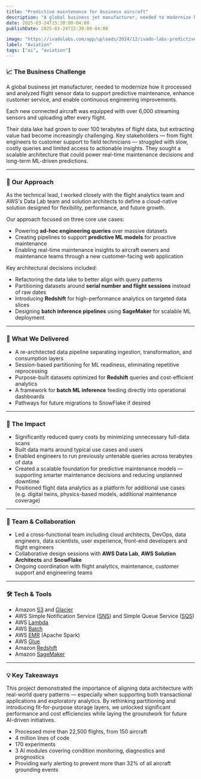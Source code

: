 ```yaml
---
title: "Predictive maintenance for business aircraft"
description: "A global business jet manufacturer, needed to modernize how it processed and analyzed flight sensor data to support predictive maintenance, enhance customer service, and enable continuous engineering improvements"
date: 2025-03-24T15:30:00-04:00
publishDate: 2025-03-24T15:30:00-04:00

image: "https://ivadolabs.com/app/uploads/2024/12/ivado-labs-predictive-maintenance-9-1440x800.jpg"
label: "Aviation"
tags: ["ai", "aviation"]
---
```


### 📈 **The Business Challenge**
A global business jet manufacturer, needed to modernize how it processed and analyzed flight sensor data to support predictive maintenance, enhance customer service, and enable continuous engineering improvements.

Each new connected aircraft was equipped with over 6,000 streaming sensors and uploading after every flight.

Their data lake had grown to over 100 terabytes of flight data, but extracting value had become increasingly challenging. Key stakeholders — from flight engineers to customer support to field technicians — struggled with slow, costly queries and limited access to actionable insights. They sought a scalable architecture that could power real-time maintenance decisions and long-term ML-driven predictions.

---

### 🧩 **Our Approach**
As the technical lead, I worked closely with the flight analytics team and AWS's Data Lab team and solution architects to define a cloud-native solution designed for flexibility, performance, and future growth.

Our approach focused on three core use cases:
- Powering **ad-hoc engineering queries** over massive datasets
- Creating pipelines to support **predictive ML models** for proactive maintenance
- Enabling real-time maintenance insights to aircraft owners and maintenance teams through a new customer-facing web application

Key architectural decisions included:
- Refactoring the data lake to better align with query patterns
- Partitioning datasets around **serial number and flight sessions** instead of raw dates
- Introducing **Redshift** for high-performance analytics on targeted data slices
- Designing **batch inference pipelines** using **SageMaker** for scalable ML deployment

---

### 🚀 **What We Delivered**
- A re-architected data pipeline separating ingestion, transformation, and consumption layers
- Session-based partitioning for ML readiness, eliminating repetitive reprocessing
- Purpose-built datasets optimized for **Redshift** queries and cost-efficient analytics
- A framework for **batch ML inference** feeding directly into operational dashboards
- Pathways for future migrations to SnowFlake if desired

---

### 🎯 **The Impact**
- Significantly reduced query costs by minimizing unnecessary full-data scans
- Built data marts around typical use cases and users
- Enabled engineers to run previously untenable queries across terabytes of data
- Created a scalable foundation for predictive maintenance models — supporting smarter maintenance decisions and reducing unplanned downtime
- Positioned flight data analytics as a platform for additional use cases (e.g. digital twins, physics-based models, additional maintenance coverage)

---

### 👥 **Team & Collaboration**
- Led a cross-functional team including cloud architects, DevOps, data engineers, data scientists, user experience, front-end developers and flight engineers
- Collaborative design sessions with **AWS Data Lab**, **AWS Solution Architects** and **SnowFlake**
- Ongoing coordination with flight analytics, maintenance, customer support and engineering teams

---

### 🛠 **Tech & Tools**
- Amazon [S3](http://aws.amazon.com/s3) and [Glacier](https://aws.amazon.com/s3/storage-classes/glacier/)
- AWS Simple Notification Service ([SNS](https://aws.amazon.com/sns/)) and Simple Queue Service ([SQS](https://aws.amazon.com/sqs/))
- AWS [Lambda](http://aws.amazon.com/lambda)
- AWS [Batch](http://aws.amazon.com/batch)
- AWS [EMR](https://aws.amazon.com/emr/) (Apache Spark)
- AWS [Glue](https://aws.amazon.com/glue/)
- Amazon [Redshift](https://aws.amazon.com/redshift/)
- Amazon [SageMaker](https://aws.amazon.com/sagemaker/studio/)

---

### 💡 **Key Takeaways**
This project demonstrated the importance of aligning data architecture with real-world query patterns — especially when supporting both transactional applications and exploratory analytics. By rethinking partitioning and introducing fit-for-purpose storage layers, we unlocked significant performance and cost efficiencies while laying the groundwork for future AI-driven initiatives.

- Processed more than 22,500 flights, from 150 aircraft
- 4 million lines of code
- 170 experiments
- 3 AI modules covering condition monitoring, diagnostics and prognostics
- Providing early alerting to prevent more than 32% of all aircraft grounding events

